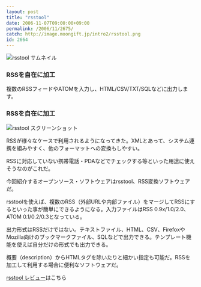```yaml
---
layout: post
title: "rsstool"
date: 2006-11-07T09:00:00+09:00
permalink: /2006/11/2675/
catch: http://image.moongift.jp/intro2/rsstool.png
id: 2664
---
```

 ![rsstool サムネイル](http://image.moongift.jp/intro2/rsstool.t.png "rsstool サムネイル")
  

### RSSを自在に加工
  
複数のRSSフィードやATOMを入力し、HTML/CSV/TXT/SQLなどに出力します。  
<!--more-->  

### RSSを自在に加工
  

![rsstool スクリーンショット](http://image.moongift.jp/intro2/rsstool.png "rsstool スクリーンショット")

  

RSSが様々なケースで利用されるようになってきた。XMLとあって、システム連携を組みやすく、他のフォーマットへの変換もしやすい。

  

RSSに対応していない携帯電話・PDAなどでチェックする等といった用途に使えそうなのがこれだ。

  

今回紹介するオープンソース・ソフトウェアはrsstool、RSS変換ソフトウェアだ。

  

rsstoolを使えば、複数のRSS（外部URLや内部ファイル）をマージしてRSSにするといった事が簡単にできるようになる。入力ファイルはRSS 0.9x/1.0/2.0、ATOM 0.1/0.2/0.3となっている。

  

出力形式はRSSだけではない。テキストファイル、HTML、CSV、FirefoxやMozilla向けのブックマークファイル、SQLなどで出力できる。テンプレート機能を使えば自分だけの形式でも出力できる。

  

概要（description）からHTMLタグを除いたりと細かい指定も可能だ。RSSを加工して利用する場合に便利なソフトウェアだ。

  

[rsstool レビュー](http://oss.moongift.jp/review/i-2676.html)はこちら

